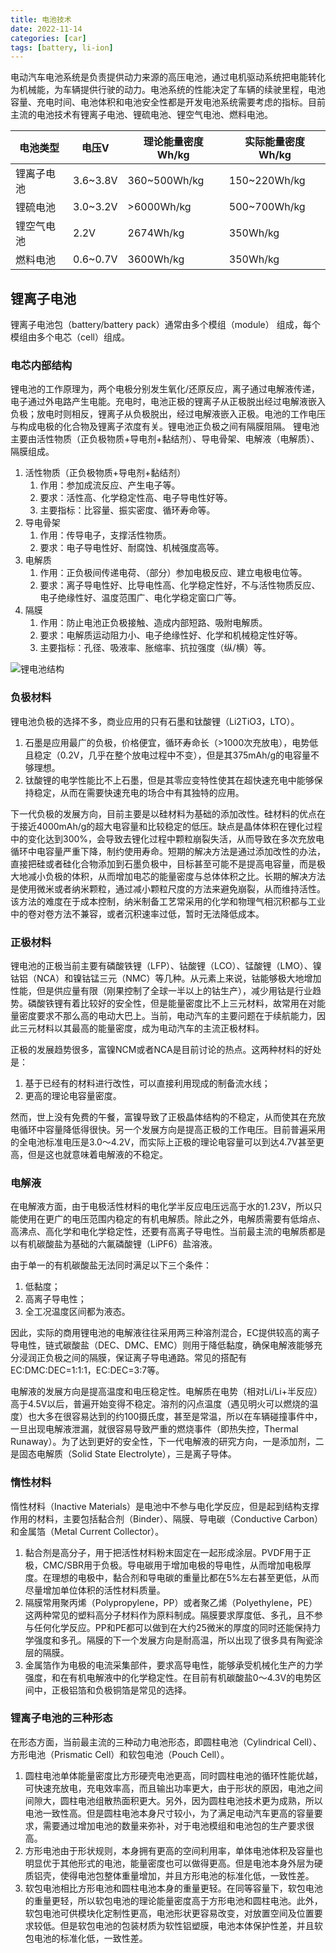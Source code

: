```yaml
---
title: 电池技术
date: 2022-11-14
categories: [car]
tags: [battery, li-ion]
---
```


电动汽车电池系统是负责提供动力来源的高压电池，通过电机驱动系统把电能转化为机械能，为车辆提供行驶的动力。电池系统的性能决定了车辆的续驶里程，电池容量、充电时间、电池体积和电池安全性都是开发电池系统需要考虑的指标。目前主流的电池技术有锂离子电池、锂硫电池、锂空气电池、燃料电池。

| 电池类型   | 电压V    | 理论能量密度Wh/kg | 实际能量密度Wh/kg |
| ---------- | -------- | ----------------- | ----------------- |
| 锂离子电池 | 3.6~3.8V | 360~500Wh/kg      | 150~220Wh/kg      |
| 锂硫电池   | 3.0~3.2V | >6000Wh/kg        | 500~700Wh/kg      |
| 锂空气电池 | 2.2V     | 2674Wh/kg         | 350Wh/kg          |
| 燃料电池   | 0.6~0.7V | 3600Wh/kg         | 350Wh/kg          |

## 锂离子电池

锂离子电池包（battery/battery pack）通常由多个模组（module） 组成，每个模组由多个电芯（cell）组成。

### 电芯内部结构
锂电池的工作原理为，两个电极分别发生氧化/还原反应，离子通过电解液传递，电子通过外电路产生电能。充电时，电池正极的锂离子从正极脱出经过电解液嵌入负极；放电时则相反，锂离子从负极脱出，经过电解液嵌入正极。电池的工作电压与构成电极的化合物及锂离子浓度有关。锂电池正负极之间有隔膜阻隔。
锂电池主要由活性物质（正负极物质+导电剂+黏结剂）、导电骨架、电解液（电解质）、隔膜组成。

1. 活性物质（正负极物质+导电剂+黏结剂）
   1. 作用：参加成流反应、产生电子等。
   2. 要求：活性高、化学稳定性高、电子导电性好等。
   3. 主要指标：比容量、振实密度、循环寿命等。
2. 导电骨架
   1. 作用：传导电子，支撑活性物质。
   2. 要求：电子导电性好、耐腐蚀、机械强度高等。
3. 电解质
   1. 作用：正负极间传递电荷、（部分）参加电极反应、建立电极电位等。
   2. 要求：离子导电性好、比导电性高、化学稳定性好，不与活性物质反应、电子绝缘性好、温度范围广、电化学稳定窗口广等。
4. 隔膜
   1. 作用：防止电池正负极接触、造成内部短路、吸附电解质。
   2. 要求：电解质运动阻力小、电子绝缘性好、化学和机械稳定性好等。
   3. 主要指标：孔径、吸液率、胀缩率、抗拉强度（纵/横）等。

![锂电池结构](https://article.murata.com/sites/default/files/static/zh-cn/images/article/basic-lithium-ion-battery/basic-lithium-ion-battery-1-3_cn.png)

### 负极材料
锂电池负极的选择不多，商业应用的只有石墨和钛酸锂（Li2TiO3，LTO）。

1. 石墨是应用最广的负极，价格便宜，循环寿命长（>1000次充放电），电势低且稳定（0.2V，几乎在整个放电过程中不变），但是其375mAh/g的电容量不够理想。
2. 钛酸锂的电学性能比不上石墨，但是其零应变特性使其在超快速充电中能够保持稳定，从而在需要快速充电的场合中有其独特的应用。

下一代负极的发展方向，目前主要是以硅材料为基础的添加改性。硅材料的优点在于接近4000mAh/g的超大电容量和比较稳定的低压。缺点是晶体体积在锂化过程中的变化达到300%，会导致去锂化过程中颗粒崩裂失活，从而导致在多次充放电循环中电容量严重下降，制约使用寿命。短期的解决方法是通过添加改性的办法，直接把硅或者硅化合物添加到石墨负极中，目标甚至可能不是提高电容量，而是极大地减小负极的体积，从而增加电芯的能量密度与总体体积之比。长期的解决方法是使用微米或者纳米颗粒，通过减小颗粒尺度的方法来避免崩裂，从而维持活性。该方法的难度在于成本控制，纳米制备工艺常采用的化学和物理气相沉积都与工业中的卷对卷方法不兼容，或者沉积速率过低，暂时无法降低成本。

### 正极材料
锂电池的正极当前主要有磷酸铁锂（LFP）、钴酸锂（LCO）、锰酸锂（LMO）、镍钴铝（NCA）和镍钴锰三元（NMC）等几种。从元素上来说，钴能够极大地增加性能，但是供应量有限（刚果控制了全球一半以上的钴生产），减少用钴是行业趋势。磷酸铁锂有着比较好的安全性，但是能量密度比不上三元材料，故常用在对能量密度要求不那么高的电动大巴上。当前，电动汽车的主要问题在于续航能力，因此三元材料以其最高的能量密度，成为电动汽车的主流正极材料。

正极的发展趋势很多，富镍NCM或者NCA是目前讨论的热点。这两种材料的好处是：
1. 基于已经有的材料进行改性，可以直接利用现成的制备流水线；
2. 更高的理论电容量密度。

然而，世上没有免费的午餐，富镍导致了正极晶体结构的不稳定，从而使其在充放电循环中容量降低得很快。另一个发展方向是提高正极的工作电压。目前普遍采用的全电池标准电压是3.0～4.2V，而实际上正极的理论电容量可以到达4.7V甚至更高，但是这也就意味着电解液的不稳定。

### 电解液
在电解液方面，由于电极活性材料的电化学半反应电压远高于水的1.23V，所以只能使用在更广的电压范围内稳定的有机电解质。除此之外，电解质需要有低熔点、高沸点、高化学和电化学稳定性，还要有高离子导电性。当前最主流的电解质都是以有机碳酸盐为基础的六氟磷酸锂（LiPF6）盐溶液。

由于单一的有机碳酸盐无法同时满足以下三个条件：
1. 低黏度；
2. 高离子导电性；
3. 全工况温度区间都为液态。

因此，实际的商用锂电池的电解液往往采用两三种溶剂混合，EC提供较高的离子导电性，链式碳酸盐（DEC、DMC、EMC）则用于降低黏度，确保电解液能够充分浸润正负极之间的隔膜，保证离子导电通路。常见的搭配有EC∶DMC∶DEC=1∶1∶1，EC∶DEC=3∶7等。

电解液的发展方向是提高温度和电压稳定性。电解质在电势（相对Li/Li+半反应）高于4.5V以后，普遍开始变得不稳定。溶剂的闪点温度（遇见明火可以燃烧的温度）也大多在很容易达到的约100摄氏度，甚至是常温，所以在车辆碰撞事件中，一旦出现电解液泄漏，就很容易导致严重的燃烧事件（即热失控，Thermal Runaway）。为了达到更好的安全性，下一代电解液的研究方向，一是添加剂，二是固态电解质（Solid State Electrolyte），三是离子导体。

### 惰性材料
惰性材料（Inactive Materials）是电池中不参与电化学反应，但是起到结构支撑作用的材料，主要包括黏合剂（Binder）、隔膜、导电碳（Conductive Carbon）和金属箔（Metal Current Collector）。

1. 黏合剂是高分子，用于把活性材料粉末固定在一起形成涂层。PVDF用于正极，CMC/SBR用于负极。导电碳用于增加电极的导电性，从而增加电极厚度。在理想的电极中，黏合剂和导电碳的重量比都在5%左右甚至更低，从而尽量增加单位体积的活性材料质量。
2. 隔膜常用聚丙烯（Polypropylene，PP）或者聚乙烯（Polyethylene，PE）这两种常见的塑料高分子材料作为原料制成。隔膜要求厚度低、多孔，且不参与任何化学反应。PP和PE都可以做到在大约25微米的厚度的同时还能保持力学强度和多孔。隔膜的下一个发展方向是耐高温，所以出现了很多具有陶瓷涂层的隔膜。
3. 金属箔作为电极的电流采集部件，要求高导电性，能够承受机械化生产的力学强度，和在有机电解液中的化学稳定性。在目前有机碳酸盐0～4.3V的电势区间中，正极铝箔和负极铜箔是常见的选择。

### 锂离子电池的三种形态
在形态方面，当前最主流的三种动力电池形态，即圆柱电池（Cylindrical Cell）、方形电池（Prismatic Cell）和软包电池（Pouch Cell）。

1. 圆柱电池单体能量密度比方形硬壳电池更高，同时圆柱电池的循环性能优越，可快速充放电，充电效率高，而且输出功率更大，由于形状的原因，电池之间间隙大，圆柱电池组散热面积更大。另外，因为圆柱电池技术更为成熟，所以电池一致性高。但是圆柱电池本身尺寸较小，为了满足电动汽车更高的容量要求，需要通过增加电池的数量来弥补，对于电池模组和电池包的生产要求很高。
2. 方形电池由于形状规则，本身拥有更高的空间利用率，单体电池体积及容量也明显优于其他形式的电池，能量密度也可以做得更高。但是电池本身外层为硬质铝壳，使得电池包整体重量增加，并且方形电池的标准化低，一致性差。
3. 软包电池相比方形电池和圆柱电池本身的重量更轻。在同等容量下，软包电池的重量更轻，所以软包电池的理论能量密度高于方形电池和圆柱电池。此外，软包电池可供模块化定制性更高，电池形状更容易改变，对放置空间及位置要求较低。但是软包电池的包装材质为软性铝塑膜，电池本体保护性差，并且软包电池的标准化低，一致性差。


